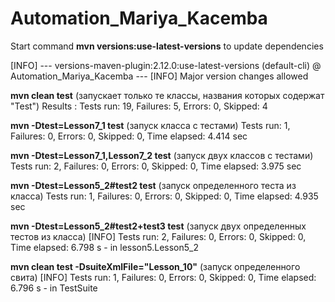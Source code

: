 # Automation_Mariya_Kacemba

Start command **mvn versions:use-latest-versions** to update dependencies

[INFO] --- versions-maven-plugin:2.12.0:use-latest-versions (default-cli) @ Automation_Mariya_Kacemba ---
[INFO] Major version changes allowed


**mvn clean test** (запускает только те классы, названия которых содержат "Test")
Results :
Tests run: 19, Failures: 5, Errors: 0, Skipped: 4

**mvn -Dtest=Lesson7_1 test** (запуск класса с тестами)
Tests run: 1, Failures: 0, Errors: 0, Skipped: 0, Time elapsed: 4.414 sec

**mvn -Dtest=Lesson7_1,Lesson7_2 test** (запуск двух классов с тестами)
Tests run: 2, Failures: 0, Errors: 0, Skipped: 0, Time elapsed: 3.975 sec

**mvn -Dtest=Lesson5_2#test2 test** (запуск определенного теста из класса)
Tests run: 1, Failures: 0, Errors: 0, Skipped: 0, Time elapsed: 4.935 sec

**mvn -Dtest=Lesson5_2#test2+test3 test** (запуск двух определенных тестов из класса)
[INFO] Tests run: 2, Failures: 0, Errors: 0, Skipped: 0, Time elapsed: 6.798 s - in lesson5.Lesson5_2

**mvn clean test -DsuiteXmlFile="Lesson_10"** (запуск определенного свита)
[INFO] Tests run: 1, Failures: 0, Errors: 0, Skipped: 0, Time elapsed: 6.796 s - in TestSuite
